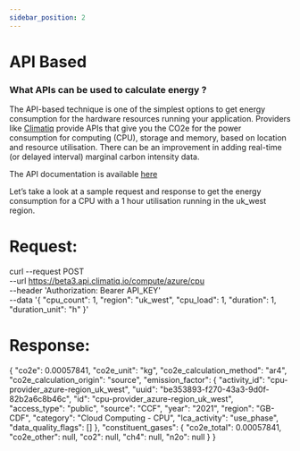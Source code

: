 ```yaml
---
sidebar_position: 2
---
```



# API Based


### What APIs can be used to calculate energy ?​

 The API-based technique is one of the simplest options to get energy consumption for the hardware resources running your application. Providers like [Climatiq](https://www.climatiq.io/docs) provide APIs that give you the CO2e for the power consumption for computing (CPU), storage and memory, based on location and resource utilisation. There can be an improvement in adding real-time (or delayed interval) marginal carbon intensity data.

The API documentation is available [here](https://www.climatiq.io/docs#cpu)

Let’s take a look at a sample request and response to get the energy consumption for a CPU with a 1 hour utilisation running in the uk_west region.


# Request:
 curl --request POST \
--url https://beta3.api.climatiq.io/compute/azure/cpu \
--header 'Authorization: Bearer API_KEY' \
--data '{
    "cpu_count": 1,
    "region": "uk_west",
    "cpu_load": 1,
    "duration": 1,
    "duration_unit": "h"
}'

# Response:
{
    "co2e": 0.00057841,
    "co2e_unit": "kg",
    "co2e_calculation_method": "ar4",
    "co2e_calculation_origin": "source",
    "emission_factor": {
        "activity_id": "cpu-provider_azure-region_uk_west",
        "uuid": "be353893-f270-43a3-9d0f-82b2a6c8b46c",
        "id": "cpu-provider_azure-region_uk_west",
        "access_type": "public",
        "source": "CCF",
        "year": "2021",
        "region": "GB-CDF",
        "category": "Cloud Computing - CPU",
        "lca_activity": "use_phase",
        "data_quality_flags": []
    },
    "constituent_gases": {
        "co2e_total": 0.00057841,
        "co2e_other": null,
        "co2": null,
        "ch4": null,
        "n2o": null
    }
}

